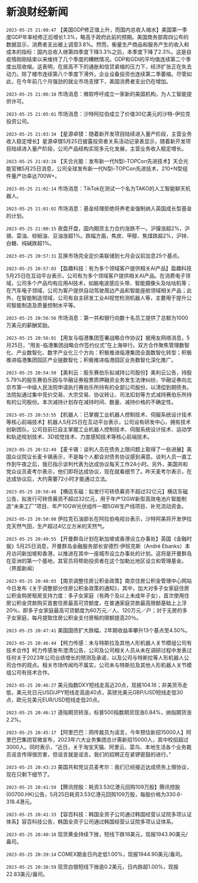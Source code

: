 # 新浪财经新闻
`2023-05-25 21:08:47` 【美国GDP修正值上升，而国内总收入缩水】美国第一季度GDP年率经修正后增长1.3%，略高于政府此前的预期。美国商务部周四公布的数据显示，消费者支出被上调至3.8%。然而，衡量生产商品和服务产生的收入和成本的指标：国内总收入继第四季度下降3.3%之后，本季度下降了2.3%。这是自疫情刚刚结束以来维持了几个季度的糟糕情况。GDP和GDI的平均值连续第二个季度出现收缩。这表明，在居高不下的通胀和信贷紧缩的压力下，经济扩张正在失去动力。除了楼市连续第八个季度下滑外，企业设备投资也连续第二季萎缩。尽管如此，在今年前几个月强劲的就业市场支撑下，美国消费者支出仍在增加。

`2023-05-25 21:06:18` 市场消息：微软呼吁成立一家新的美国机构，为人工智能提供许可。

`2023-05-25 21:05:01` 市场消息：沙特阿拉伯成立了价值30亿美元的沙特-伊拉克投资公司。

`2023-05-25 21:03:34` 【星源卓镁：随着新开发项目陆续进入量产阶段，主营业务收入稳定增长】星源卓镁5月25日披露投资者关系活动记录表显示，随着新开发项目陆续进入量产阶段，公司产品结构实现多元化发展，主营业务收入稳定增长。

`2023-05-25 21:03:28` 【天合光能：发布新一代N型i-TOPCon先进技术】天合光能官微5月25日消息，公司全球发布新一代N型i-TOPCon先进技术，210+N型组件量产功率达700W+。

`2023-05-25 21:02:14` 市场消息：TikTok在测试一个名为TAKO的人工智能聊天机器人。

`2023-05-25 21:01:02` 市场消息：基金经理拒绝将养老金强制纳入英国成长型基金的计划。

`2023-05-25 21:00:15` 夜盘开盘，国内期货主力合约涨跌不一。沪镍涨超2%，沪锡、菜油、棕榈油、豆油涨超1%。跌幅方面，焦炭、甲醇、焦煤跌超2%，沪锌、白糖、纯碱跌超1%。

`2023-05-25 20:57:31` 互换市场完全定价美联储到七月会议前加息25个基点。

`2023-05-25 20:57:03` 【盈趣科技：有为多个领域客户提供相关AI产品】盈趣科技5月25日在互动平台表示，公司有为多个领域客户提供相关AI产品。在消费电子领域，公司多个产品均有应用AI技术，如脑电波感应头带、智能摄像头及咕咕机等；在汽车电子领域，公司为客户提供自动驾驶周边产品和智能座舱领域相关产品；此外，在智能制造领域，公司有自主研发工业AI视觉检测机器人等，主要用于提升公司智能制造及质量控制水平等。

`2023-05-25 20:56:56` 市场消息：第一共和银行向数十名员工提供了总额为1000万美元的薪酬奖励。

`2023-05-25 20:56:01` 【用友与临港集团签署战略合作协议】据用友网络消息，5月25日，“用友-临港集团战略合作签约仪式”在上海举行。双方合作聚焦管理数智化、产业数智化、数字产业化三个方向：积极推进临港集团全面数智化转型；积极推进临港集团园区产业链数智化；积极推进临港园区业务数智化深化推广。

`2023-05-25 20:54:50` 【美利云：股东赛伯乐拟减持公司股份】美利云公告，持股5.79%的股东赛伯乐因与华融证券股票质押融资业务发生法律纠纷，华融证券向北京市第一中级人民法院申请执行赛伯乐所持有的全部公司股份，以清偿到期债务。法院拟通过集中竞价交易、大宗交易、协议转让、司法扣划等方式减持赛伯乐所持有的公司股份。本次减持计划存在减持时间、数量、减持价格的不确定性。

`2023-05-25 20:53:55` 【机器人：已掌握工业机器人控制技术、伺服系统设计技术等核心前端技术】机器人5月25日在互动平台表示，公司设有研发中心，拥有技术创新团队，公司目前已自主掌握工业机器人控制技术、伺服系统设计技术、运动学和轨迹规划技术、3D视觉技术、力度感知技术等核心前端技术。

`2023-05-25 20:52:49` 【麦卡锡：谈判人员在债务上限问题上取得了一些进展】美国众议院议长麦卡锡表示，不是每个人都会对债务协议感到满意。谈判人员一直工作到午夜之后，我已指示谈判代表为达成协议每天工作24小时。另外，美国共和党众议员麦考尔表示，他们即将达成协议，现在就看细节了。昨天麦考尔表示，在达成协议后，大约需要72小时才能通过立法。

`2023-05-25 20:50:48` 【横店东磁：拟发行可转债募资不超过32亿元】横店东磁公告，拟发行可转债募资不超过32亿元，用于年产12GW新型高效电池片智能制造“未来工厂”项目、年产10GW光伏组件一期5GW生产线项目、补充流动资金。

`2023-05-25 20:50:08` 伊拉克石油部长在阿拉伯电视台表示，沙特阿美将开发伊拉克天然气田，生产超过4亿立方米的天然气。

`2023-05-25 20:49:55` 【开曼群岛计划在新加坡或香港设立办事处】英国《金融时报》5月25日消息，开曼群岛金融服务部长安德烈·伊班克斯（André Ebanks）本月访问新加坡和香港，以推进在其中一座城市设立办事处的计划。这将是开曼群岛在亚洲的第一个基地，其官员将帮助投资者在这个加勒比地区设立和管理基金。（界面新闻）

`2023-05-25 20:48:03` 【南京调整住房公积金政策】南京住房公积金管理中心网站今日发布《关于调整部分住房公积金政策的通知》，其中，加大对多子女家庭住房公积金购房租房支持力度：多子女家庭（有两个及以上未成年子女），首次使用住房公积金贷款购买首套住房最高可贷额度，在普通家庭贷款最高限额基础上上浮20％，即多子女家庭最高可贷额度为60万元／人、120万元／户；对于无房的多子女家庭，每月提取住房公积金支付房租的限额提高20％。

`2023-05-25 20:47:41` 美国国债扩大跌幅，2年期收益率攀升13个基点至4.50%。

`2023-05-25 20:46:44` 【柯力传感：未与特斯拉及其他人形机器人关节模组公司有技术合作】柯力传感发布澄清公告，公司及公司相关人员从未在调研过程中发表过任何关于2023年公司业绩增长的预测及承诺，以及公司与特斯拉等人形机器人公司合作的观点。相关市场传闻均不属实，公司未与特斯拉及其他人形机器人关节模组公司有技术合作。

`2023-05-25 20:46:27` 美元指数DXY短线走高近20点，现报104.16；非美货币走低，美元兑日元USD/JPY短线走高逾40点，英镑兑美元GBP/USD短线走低30点，欧元兑美元EUR/USD短线走低20点。

`2023-05-25 20:46:17` 道指期货转涨，标普500指数期货现涨0.84%，纳指期货涨2.2%。

`2023-05-25 20:45:17` 【阿里巴巴：网传裁员为谣言，今年预估新招15000人】阿里巴巴集团官微宣布，2023年六大业务集团总计需新招15000人，其中校招超过3000人。同时表示，“近日，关于淘宝天猫、阿里云、菜鸟、本地生活各个业务裁员谣言传得很厉害，但谣言就是谣言。我们的招聘正在紧锣密鼓的进行。”

`2023-05-25 20:43:23` 美国共和党议员麦考尔：我们已经接近达成债务上限协议，现在只剩下细节了。

`2023-05-25 20:41:59` 【腾讯控股：耗资3.53亿港元回购109万股】腾讯控股(00700.HK)公告，5月25日耗资3.53亿港元回购109万股，每股价格为330.6-318.4港元。

`2023-05-25 20:41:33` 【容百科技：韩国全资子公司通过韩国经营认证院多项认证体系】容百科技公告，韩国全资子公司通过韩国经营认证院多项认证体系。

`2023-05-25 20:40:18` 现货黄金持续下挫，短线下跌18美元，现报1943.90美元/盎司。

`2023-05-25 20:39:14` COMEX期金日内走低1.00%，现报1944.90美元/盎司。

`2023-05-25 20:38:59` 现货白银短线下挫逾0.2美元，日内跌超1.00%，现报22.83美元/盎司。

